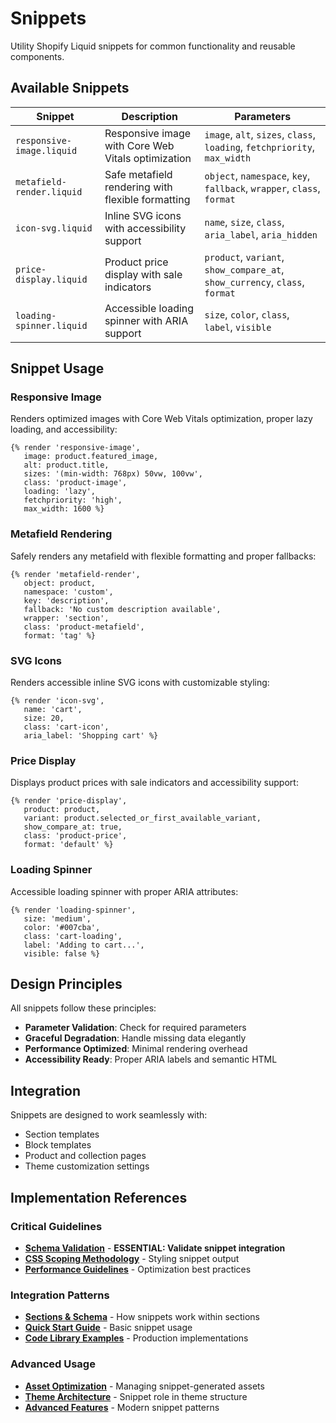# Snippets

Utility Shopify Liquid snippets for common functionality and reusable components.

## Available Snippets

| Snippet | Description | Parameters |
|---------|-------------|------------|
| `responsive-image.liquid` | Responsive image with Core Web Vitals optimization | `image`, `alt`, `sizes`, `class`, `loading`, `fetchpriority`, `max_width` |
| `metafield-render.liquid` | Safe metafield rendering with flexible formatting | `object`, `namespace`, `key`, `fallback`, `wrapper`, `class`, `format` |
| `icon-svg.liquid` | Inline SVG icons with accessibility support | `name`, `size`, `class`, `aria_label`, `aria_hidden` |
| `price-display.liquid` | Product price display with sale indicators | `product`, `variant`, `show_compare_at`, `show_currency`, `class`, `format` |
| `loading-spinner.liquid` | Accessible loading spinner with ARIA support | `size`, `color`, `class`, `label`, `visible` |

## Snippet Usage

### Responsive Image

Renders optimized images with Core Web Vitals optimization, proper lazy loading, and accessibility:

```liquid
{% render 'responsive-image',
   image: product.featured_image,
   alt: product.title,
   sizes: '(min-width: 768px) 50vw, 100vw',
   class: 'product-image',
   loading: 'lazy',
   fetchpriority: 'high',
   max_width: 1600 %}
```

### Metafield Rendering

Safely renders any metafield with flexible formatting and proper fallbacks:

```liquid
{% render 'metafield-render',
   object: product,
   namespace: 'custom',
   key: 'description',
   fallback: 'No custom description available',
   wrapper: 'section',
   class: 'product-metafield',
   format: 'tag' %}
```

### SVG Icons

Renders accessible inline SVG icons with customizable styling:

```liquid
{% render 'icon-svg',
   name: 'cart',
   size: 20,
   class: 'cart-icon',
   aria_label: 'Shopping cart' %}
```

### Price Display

Displays product prices with sale indicators and accessibility support:

```liquid
{% render 'price-display',
   product: product,
   variant: product.selected_or_first_available_variant,
   show_compare_at: true,
   class: 'product-price',
   format: 'default' %}
```

### Loading Spinner

Accessible loading spinner with proper ARIA attributes:

```liquid
{% render 'loading-spinner',
   size: 'medium',
   color: '#007cba',
   class: 'cart-loading',
   label: 'Adding to cart...',
   visible: false %}
```

## Design Principles

All snippets follow these principles:
- **Parameter Validation**: Check for required parameters
- **Graceful Degradation**: Handle missing data elegantly
- **Performance Optimized**: Minimal rendering overhead
- **Accessibility Ready**: Proper ARIA labels and semantic HTML

## Integration

Snippets are designed to work seamlessly with:
- Section templates
- Block templates
- Product and collection pages
- Theme customization settings

## Implementation References

### Critical Guidelines
- **[Schema Validation](../../schema-validation/schema-guidelines.md)** - **ESSENTIAL: Validate snippet integration**
- **[CSS Scoping Methodology](../../04-blocks-and-css-scoping.md)** - Styling snippet output
- **[Performance Guidelines](../../05-performance-and-accessibility.md)** - Optimization best practices

### Integration Patterns
- **[Sections & Schema](../../03-sections-and-schema.md)** - How snippets work within sections
- **[Quick Start Guide](../../02-quick-start.md)** - Basic snippet usage
- **[Code Library Examples](../README.md)** - Production implementations

### Advanced Usage
- **[Asset Optimization](../../docs/assets/)** - Managing snippet-generated assets
- **[Theme Architecture](../../docs/architecture/theme-overview.md)** - Snippet role in theme structure
- **[Advanced Features](../../docs/advanced-features/)** - Modern snippet patterns